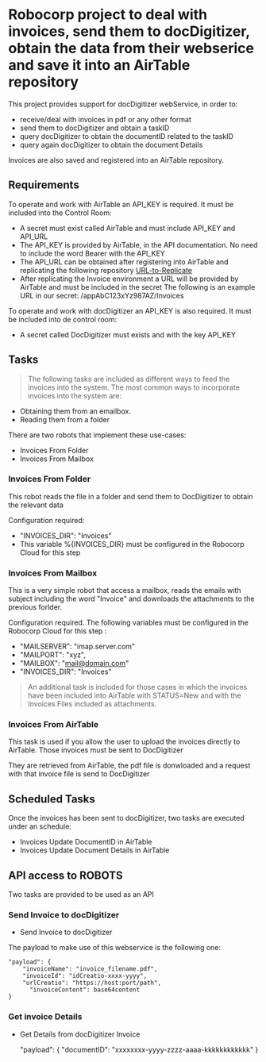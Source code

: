 # Robocorp project to deal with invoices, send them to docDigitizer, obtain the data from their webserice and save it into an AirTable repository

This project provides support for docDigitizer webService, in order to:

  - receive/deal with invoices in pdf or any other format
  - send them to docDigitizer and obtain a taskID
  - query docDigitizer to obtain the documentID related to the taskID
  - query again docDigitizer to obtain the document Details

Invoices are also saved and registered into an AirTable repository.

## Requirements

To operate and work with AirTable an API_KEY is required. It must be included into the Control Room:

  - A secret must exist called AirTable and must include API_KEY and API_URL
  - The API_KEY is provided by AirTable, in the API documentation. No need to include the word Bearer with the API_KEY
  - The API_URL can be obtained after registering into AirTable and replicating the following repository
      [URL-to-Replicate](https://airtable.com/shr0TBDM6vP64E81B/tbl9dHJQVF4jV90QY) 
  - After replicating the Invoice environment a URL will be provided by AirTable and must be included in the secret
      The following is an example URL in our secret: /appAbC123xYz987AZ/Invoices

To operate and work with docDigitizer an API_KEY is also required. It must be included into de control room:

  - A secret called DocDigitizer must exists and with the key API_KEY

## Tasks

> The following tasks are included as different ways to feed the invoices into the system. The most common ways to incorporate invoices into the system are:

  - Obtaining them from an emailbox.
  - Reading them from a folder

There are two robots that implement these use-cases:

  - Invoices From Folder
  - Invoices From Mailbox
  
### Invoices From Folder

This robot reads the file in a folder and send them to DocDigitizer to obtain the relevant data 

Configuration required:
  - "INVOICES_DIR": "Invoices"
  - This variable %{INVOICES_DIR} must be configured in the Robocorp Cloud for this step 

### Invoices From Mailbox

This is a very simple robot that access a mailbox, reads the emails with subject including the word "Invoice" and downloads the attachments to the previous forlder. 

Configuration required. The following variables must be configured in the Robocorp Cloud for this step :
  - "MAILSERVER": "imap.server.com"
  - "MAILPORT": "xyz",
  - "MAILBOX": "mail@domain.com"
  - "INVOICES_DIR": "Invoices"

> An additional task is included for those cases in which the invoices have been included into AirTable with STATUS=New and with the Invoices Files included as attachments.

### Invoices From AirTable

This task is used if you allow the user to upload the invoices directly to AirTable. Those invoices must be sent to DocDigitizer

They are retrieved from AirTable, the pdf file is donwloaded and a request with that invoice file is send to DocDigitizer

## Scheduled Tasks

Once the invoices has been sent to docDigitizer, two tasks are executed under an schedule:

  - Invoices Update DocumentID in AirTable
  - Invoices Update Document Details in AirTable


## API access to ROBOTS

Two tasks are provided to be used as an API

### Send Invoice to docDigitizer

  - Send Invoice to docDigitizer

  The payload to make use of this webservice is the following one:

    "payload": {
        "invoiceName": "invoice_filename.pdf",
        "invoiceId": "idCreatio-xxxx-yyyy",
        "urlCreatio": "https://host:port/path",
	  	  "invoiceContent": base64content
    }


### Get invoice Details

  - Get Details from docDigitizer Invoice

    "payload": {
        "documentID": "xxxxxxxx-yyyy-zzzz-aaaa-kkkkkkkkkkkk"
    }